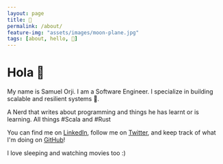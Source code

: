 ```yaml
---
layout: page
title: 👋
permalink: /about/
feature-img: "assets/images/moon-plane.jpg"
tags: [about, hello, 👋]
---
```


# Hola 🎉

My name is Samuel Orji. I am a Software Engineer. I specialize in building scalable and resilient systems 💫.

A Nerd that writes about programming and things he has learnt or is learning. All things #Scala and #Rust

You can find me on [LinkedIn](https://www.linkedin.com/in/orji-samuel/), follow me on [Twitter](https://twitter.com/eat_then_sleep), and keep track of what I'm doing on [GitHub](https://github.com/samuelorji)!


I love sleeping and watching movies too :)


